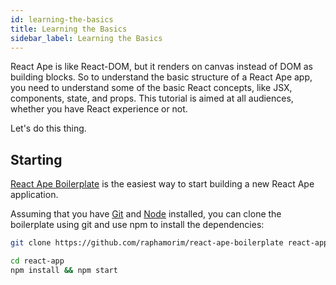 ```yaml
---
id: learning-the-basics
title: Learning the Basics
sidebar_label: Learning the Basics
---
```


React Ape is like React-DOM, but it renders on canvas instead of DOM as building blocks. So to understand the basic structure of a React Ape app, you need to understand some of the basic React concepts, like JSX, components, state, and props. This tutorial is aimed at all audiences, whether you have React experience or not.

Let's do this thing.

## Starting

[React Ape Boilerplate](https://github.com/raphamorim/react-ape-boilerplate) is the easiest way to start building a new React Ape application. 

Assuming that you have [Git](https://git-scm.com/) and [Node](https://nodejs.org/en/download/) installed, you can clone the boilerplate using git and use npm to install the dependencies:

```sh
git clone https://github.com/raphamorim/react-ape-boilerplate react-app

cd react-app
npm install && npm start
```

